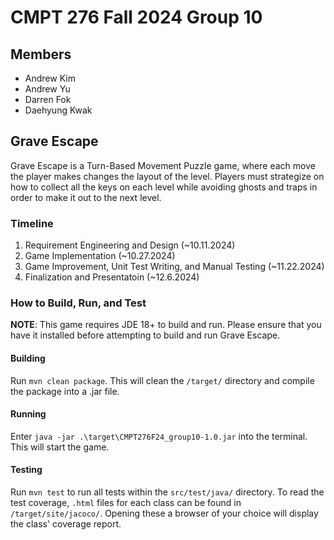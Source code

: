 # CMPT 276 Fall 2024 Group 10
## Members
- Andrew Kim
- Andrew Yu
- Darren Fok
- Daehyung Kwak

## Grave Escape
Grave Escape is a Turn-Based Movement Puzzle game, where each move the player makes changes the layout of the level.
Players must strategize on how to collect all the keys on each level while avoiding ghosts and traps in order to make
it out to the next level.
### Timeline
1. Requirement Engineering and Design (~10.11.2024)
2. Game Implementation (~10.27.2024)
3. Game Improvement, Unit Test Writing, and Manual Testing (~11.22.2024)
4. Finalization and Presentatoin (~12.6.2024)

### How to Build, Run, and Test
**NOTE**: This game requires JDE 18+ to build and run. Please ensure that you have it installed before
attempting to build and run Grave Escape.
#### Building
Run `mvn clean package`. This will clean the `/target/` directory and compile the package into a .jar file.
#### Running
Enter `java -jar .\target\CMPT276F24_group10-1.0.jar` into the terminal. This will start the game.
#### Testing
Run `mvn test` to run all tests within the `src/test/java/` directory.
To read the test coverage, `.html` files for each class can be found in `/target/site/jacoco/`. Opening these
a browser of your choice will display the class' coverage report.
